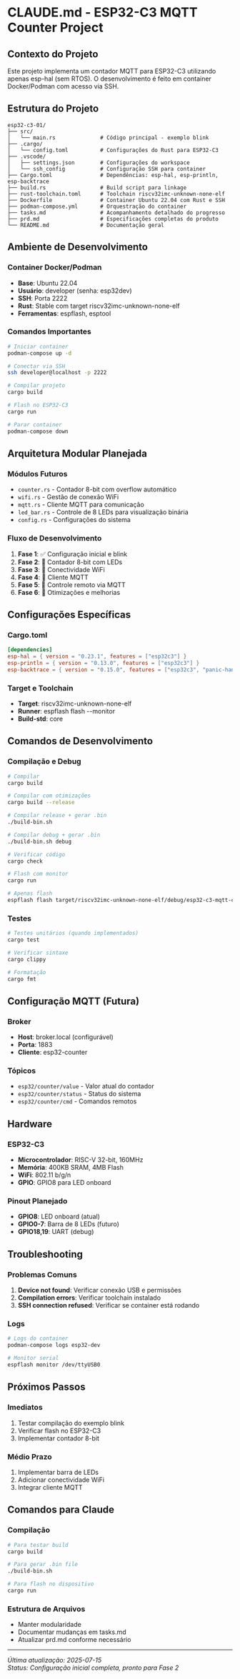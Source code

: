# CLAUDE.md - ESP32-C3 MQTT Counter Project

## Contexto do Projeto

Este projeto implementa um contador MQTT para ESP32-C3 utilizando apenas esp-hal (sem RTOS). O desenvolvimento é feito em container Docker/Podman com acesso via SSH.

## Estrutura do Projeto

```
esp32-c3-01/
├── src/
│   └── main.rs              # Código principal - exemplo blink
├── .cargo/
│   └── config.toml          # Configurações do Rust para ESP32-C3
├── .vscode/
│   ├── settings.json        # Configurações do workspace
│   └── ssh_config           # Configuração SSH para container
├── Cargo.toml               # Dependências: esp-hal, esp-println, esp-backtrace
├── build.rs                 # Build script para linkage
├── rust-toolchain.toml      # Toolchain riscv32imc-unknown-none-elf
├── Dockerfile               # Container Ubuntu 22.04 com Rust e SSH
├── podman-compose.yml       # Orquestração do container
├── tasks.md                 # Acompanhamento detalhado do progresso
├── prd.md                   # Especificações completas do produto
└── README.md                # Documentação geral
```

## Ambiente de Desenvolvimento

### Container Docker/Podman
- **Base**: Ubuntu 22.04
- **Usuário**: developer (senha: esp32dev)
- **SSH**: Porta 2222
- **Rust**: Stable com target riscv32imc-unknown-none-elf
- **Ferramentas**: espflash, esptool

### Comandos Importantes

```bash
# Iniciar container
podman-compose up -d

# Conectar via SSH
ssh developer@localhost -p 2222

# Compilar projeto
cargo build

# Flash no ESP32-C3
cargo run

# Parar container
podman-compose down
```

## Arquitetura Modular Planejada

### Módulos Futuros
- `counter.rs` - Contador 8-bit com overflow automático
- `wifi.rs` - Gestão de conexão WiFi
- `mqtt.rs` - Cliente MQTT para comunicação
- `led_bar.rs` - Controle de 8 LEDs para visualização binária
- `config.rs` - Configurações do sistema

### Fluxo de Desenvolvimento
1. **Fase 1**: ✅ Configuração inicial e blink
2. **Fase 2**: 🔄 Contador 8-bit com LEDs
3. **Fase 3**: 🔄 Conectividade WiFi
4. **Fase 4**: 🔄 Cliente MQTT
5. **Fase 5**: 🔄 Controle remoto via MQTT
6. **Fase 6**: 🔄 Otimizações e melhorias

## Configurações Específicas

### Cargo.toml
```toml
[dependencies]
esp-hal = { version = "0.23.1", features = ["esp32c3"] }
esp-println = { version = "0.13.0", features = ["esp32c3"] }
esp-backtrace = { version = "0.15.0", features = ["esp32c3", "panic-handler", "exception-handler", "println"] }
```

### Target e Toolchain
- **Target**: riscv32imc-unknown-none-elf
- **Runner**: espflash flash --monitor
- **Build-std**: core

## Comandos de Desenvolvimento

### Compilação e Debug
```bash
# Compilar
cargo build

# Compilar com otimizações
cargo build --release

# Compilar release + gerar .bin
./build-bin.sh

# Compilar debug + gerar .bin
./build-bin.sh debug

# Verificar código
cargo check

# Flash com monitor
cargo run

# Apenas flash
espflash flash target/riscv32imc-unknown-none-elf/debug/esp32-c3-mqtt-counter
```

### Testes
```bash
# Testes unitários (quando implementados)
cargo test

# Verificar sintaxe
cargo clippy

# Formatação
cargo fmt
```

## Configuração MQTT (Futura)

### Broker
- **Host**: broker.local (configurável)
- **Porta**: 1883
- **Cliente**: esp32-counter

### Tópicos
- `esp32/counter/value` - Valor atual do contador
- `esp32/counter/status` - Status do sistema
- `esp32/counter/cmd` - Comandos remotos

## Hardware

### ESP32-C3
- **Microcontrolador**: RISC-V 32-bit, 160MHz
- **Memória**: 400KB SRAM, 4MB Flash
- **WiFi**: 802.11 b/g/n
- **GPIO**: GPIO8 para LED onboard

### Pinout Planejado
- **GPIO8**: LED onboard (atual)
- **GPIO0-7**: Barra de 8 LEDs (futuro)
- **GPIO18,19**: UART (debug)

## Troubleshooting

### Problemas Comuns
1. **Device not found**: Verificar conexão USB e permissões
2. **Compilation errors**: Verificar toolchain instalado
3. **SSH connection refused**: Verificar se container está rodando

### Logs
```bash
# Logs do container
podman-compose logs esp32-dev

# Monitor serial
espflash monitor /dev/ttyUSB0
```

## Próximos Passos

### Imediatos
1. Testar compilação do exemplo blink
2. Verificar flash no ESP32-C3
3. Implementar contador 8-bit

### Médio Prazo
1. Implementar barra de LEDs
2. Adicionar conectividade WiFi
3. Integrar cliente MQTT

## Comandos para Claude

### Compilação
```bash
# Para testar build
cargo build

# Para gerar .bin file
./build-bin.sh

# Para flash no dispositivo
cargo run
```

### Estrutura de Arquivos
- Manter modularidade
- Documentar mudanças em tasks.md
- Atualizar prd.md conforme necessário

---

*Última atualização: 2025-07-15*  
*Status: Configuração inicial completa, pronto para Fase 2*